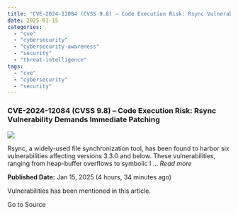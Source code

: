 ```yaml
---
title: "CVE-2024-12084 (CVSS 9.8) – Code Execution Risk: Rsync Vulnerability Demands Immediate Patching"
date: 2025-01-15
categories: 
  - "cve"
  - "cybersecurity"
  - "cybersecurity-awareness"
  - "security"
  - "threat-intelligence"
tags: 
  - "cve"
  - "cybersecurity"
  - "security"
---
```


### CVE-2024-12084 (CVSS 9.8) – Code Execution Risk: Rsync Vulnerability Demands Immediate Patching

![](https://upload.cvefeed.io/news/24194/thumbnail.jpg)

Rsync, a widely-used file synchronization tool, has been found to harbor six vulnerabilities affecting versions 3.3.0 and below. These vulnerabilities, ranging from heap-buffer overflows to symbolic l ... _Read more_

**Published Date:** Jan 15, 2025 (4 hours, 34 minutes ago)

Vulnerabilities has been mentioned in this article.

Go to Source
